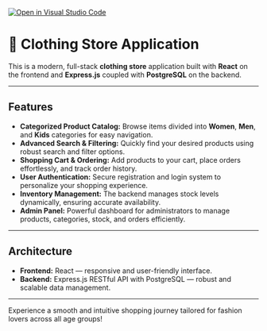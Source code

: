 [![Open in Visual Studio Code](https://classroom.github.com/assets/open-in-vscode-2e0aaae1b6195c2367325f4f02e2d04e9abb55f0b24a779b69b11b9e10269abc.svg)](https://classroom.github.com/online_ide?assignment_repo_id=17625766&assignment_repo_type=AssignmentRepo)


# 👗 Clothing Store Application

This is a modern, full-stack **clothing store** application built with **React** on the frontend and **Express.js** coupled with **PostgreSQL** on the backend.

---

## Features

- **Categorized Product Catalog:** Browse items divided into **Women**, **Men**, and **Kids** categories for easy navigation.  
- **Advanced Search & Filtering:** Quickly find your desired products using robust search and filter options.  
- **Shopping Cart & Ordering:** Add products to your cart, place orders effortlessly, and track order history.  
- **User Authentication:** Secure registration and login system to personalize your shopping experience.  
- **Inventory Management:** The backend manages stock levels dynamically, ensuring accurate availability.  
- **Admin Panel:** Powerful dashboard for administrators to manage products, categories, stock, and orders efficiently.

---

## Architecture

- **Frontend:** React — responsive and user-friendly interface.  
- **Backend:** Express.js RESTful API with PostgreSQL — robust and scalable data management.

---

Experience a smooth and intuitive shopping journey tailored for fashion lovers across all age groups!
